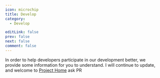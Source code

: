 ```yaml
---
icon: microchip
title: Develop
category:
  - Develop

editLink: false
prev: false
next: false
comment: false
---
```


<Catalog />

In order to help developers participate in our development better, we provide some information for you to understand. I will continue to update, and welcome to [Project Home](https://github.com/sMythicalBird/ZenlessZoneZero-Auto) ask PR